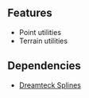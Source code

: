 ## Features
- Point utilities
- Terrain utilities


## Dependencies
- [Dreamteck Splines](https://assetstore.unity.com/packages/tools/utilities/dreamteck-splines-61926)
